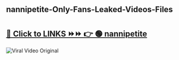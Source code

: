 
 ## nannipetite-Only-Fans-Leaked-Videos-Files

# <h2><a href="https://mediaupload.pro?nannipetite">🔗 Click to LINKS ⏩⏩ 👉 🟢 nannipetite </a></h2>

<a href="https://mediaupload.pro?nannipetite" rel="nofollow" data-target="animated-image.originalLink"><img src="https://i.ibb.co.com/xMMVF88/686577567.gif" alt="Viral Video Original" style="max-width: 100%; display: inline-block;" data-target="animated-image.originalImage"></a>